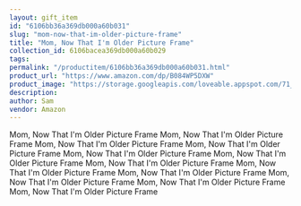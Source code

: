 ```yaml
---
layout: gift_item
id: "6106bb36a369db000a60b031"
slug: "mom-now-that-im-older-picture-frame"
title: "Mom, Now That I'm Older Picture Frame"
collection_id: 6106bacea369db000a60b029
tags: 
permalink: "/productitem/6106bb36a369db000a60b031.html"
product_url: "https://www.amazon.com/dp/B084WP5DXW"
product_image: "https://storage.googleapis.com/loveable.appspot.com/71_X_p_RL_Qwm_S_AC_SL_1000_1_819c978ac3/71_X_p_RL_Qwm_S_AC_SL_1000_1_819c978ac3.jpg"
description: 
author: Sam
vendor: Amazon
---
```

Mom, Now That I'm Older Picture Frame Mom, Now That I'm Older Picture Frame Mom, Now That I'm Older Picture Frame Mom, Now That I'm Older Picture Frame Mom, Now That I'm Older Picture Frame Mom, Now That I'm Older Picture Frame Mom, Now That I'm Older Picture Frame Mom, Now That I'm Older Picture Frame Mom, Now That I'm Older Picture Frame Mom, Now That I'm Older Picture Frame Mom, Now That I'm Older Picture Frame Mom, Now That I'm Older Picture Frame 